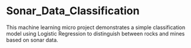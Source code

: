 # Sonar_Data_Classification
This machine learning micro project demonstrates a simple classification model using Logistic Regression to distinguish between rocks and mines based on sonar data.
